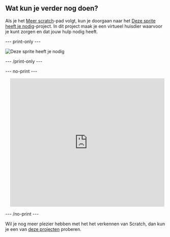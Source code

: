 ## Wat kun je verder nog doen?

Als je het [Meer scratch](https://projects.raspberrypi.org/en/raspberrypi/more-scratch)-pad volgt, kun je doorgaan naar het [Deze sprite heeft je nodig](https://projects.raspberrypi.org/en/projects/this-sprite-needs-you)-project. In dit project maak je een virtueel huisdier waarvoor je kunt zorgen en dat jouw hulp nodig heeft.

--- print-only ---

![Deze sprite heeft je nodig](images/this-sprite-needs-you.png)

--- /print-only ---

--- no-print ---

<div class="scratch-preview" style="margin-left: 15px;">
  <iframe allowtransparency="true" width="485" height="402" src="https://scratch.mit.edu/projects/embed/530008968/?autostart=false" frameborder="0"></iframe>
</div>

--- /no-print ---

Wil je nog meer plezier hebben met het het verkennen van Scratch, dan kun je een van [deze projecten](https://projects.raspberrypi.org/en/projects?software%5B%5D=scratch&curriculum%5B%5D=%201) proberen.
